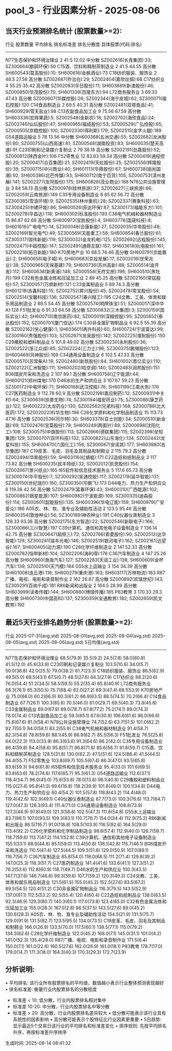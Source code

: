 pool_3 - 行业因素分析 - 2025-08-06
====================================================================================================

当天行业预测排名统计 (股票数量>=2):
----------------------------------------------------------------------------------------------------
行业                                   股票数量    平均排名    排名标准差  排名分散度    具体股票(代码:排名)
-----------------------------------  ----------  ----------  ------------  ------------  ------------------------------------------------------------------------------------------------------------------------------------------------------------------------------------------------------------------------------------------------------------------------------------------------------------------------------------------------------------
N77生态保护和环境治理业                       2       41.5          12.02  中分散        SZ002616(长青集团):33; SZ300664(鹏鹞环保):50
C15酒、饮料和精制茶制造业                     2       41.5          44.55  高分散        SH600543(莫高股份):10; SH600616(金枫酒业):73
C18纺织服装、服饰业                           2       48.5          27.58  高分散        SZ002687(乔治白):29; SZ002404(嘉欣丝绸):68
C17纺织业                                     4       55.25         35.42  高分散        SZ002083(孚日股份):11; SH603889(新澳股份):46; SZ000850(华茂股份):70; SH601339(百隆东方):94
L72商务服务业                                 3       69.33         47.43  高分散        SZ000607(华媒控股):26; SZ002344(海宁皮城):62; SZ300071(福石控股):120
C14食品制造业                                 2       69.5          40.31  高分散        SZ002481(双塔食品):41; SH600929(雪天盐业):98
C13农副食品加工业                             9       75.56         67.59  高分散        SH603336(宏辉果蔬):5; SZ002548(金新农):18; SZ002702(海欣食品):24; SZ002746(仙坛股份):47; SH600965(福成股份):53; SZ000529(广弘控股):65; SZ000505(京粮控股):100; SZ002330(得利斯):179; SZ002515(金字火腿):189
G54道路运输业                                 5       78            13.56  中分散        SH600368(五洲交通):55; SZ002682(龙洲股份):80; SZ000755(山西高速):81; SZ000548(湖南投资):83; SH600035(楚天高速):91
C23印刷和记录媒介复制业                       2       79            38.18  高分散        SZ002191(劲嘉股份):52; SZ000812(陕西金叶):106
F52零售业                                    12       83.83         59.34  高分散        SZ000419(通程控股):20; SZ000417(合百集团):21; SZ002419(天虹股份):25; SZ002556(辉隆股份):39; SZ000715(中兴商业):40; SH601113(华鼎股份):67; SH600738(丽尚国潮):92; SH600386(北巴传媒):93; SH600712(南宁百货):105; SZ000753(漳州发展):141; SZ002277(友阿股份):175; SH600828(茂业商业):188
N78公共设施管理业                             3       84            58.13  高分散        SZ000978(桂林旅游):37; SZ002627(三峡旅游):66; SZ002059(云南旅游):149
C35专用设备制造业                             8       85.62         56.72  高分散        SZ300385(雪浪环境):9; SZ002535(林州重机):28; SZ002337(赛象科技):63; SZ300425(中建环能):86; SH600526(菲达环保):87; SZ300173(福能东方):101; SZ300278(华昌达):118; SH600302(标准股份):193
C38电气机械和器材制造业                      15       86.87         62.68  高分散        SH600973(宝胜股份):4; SH603778(国晟科技):8; SH601616(广电电气):14; SZ300048(合康新能):27; SZ002035(华帝股份):48; SZ002169(智光电气):49; SZ300569(天能重工):58; SH600854(春兰股份):61; SZ300317(珈伟新能):119; SZ300032(金龙机电):125; SZ002692(远程股份):145; SZ002471(中超控股):147; SZ002491(通鼎互联):157; SH603618(杭电股份):161; SZ002218(拓日新能):180
K70房地产业                                  10       88.5          74.46  高分散        SH600791(京能置业):2; SH600658(电子城):6; SH600683(京投发展):17; SZ002016(世荣兆业):38; SZ000965(天保基建):79; SH600736(苏州高新):88; SZ000514(渝开发):112; SH600638(新黄浦):148; SZ000558(天府文旅):196; SH600510(黑牡丹):199
C32有色金属冶炼和压延加工业                   2       89            45.25  高分散        SZ002160(常铝股份):57; SZ300057(万顺新材):121
C33金属制品业                                 5       89            74.3   高分散        SH601218(吉鑫科技):15; SZ002752(昇兴股份):45; SZ002478(常宝股份):54; SZ002514(宝馨科技):136; SZ002547(春兴精工):195
C24文教、工美、体育和娱乐用品制造业           2       89.5          54.45  高分散        SZ002574(明牌珠宝):51; SZ000017(深中华A):128
F51批发业                                     6       91.33         64.58  高分散        SZ000632(三木集团):3; SZ000159(国际实业):42; SH600713(南京医药):82; SZ000019(深粮控股):95; SZ000652(泰达股份):152; SZ000701(厦门信达):174
C30非金属矿物制品业                           6       92.5          55.39  高分散        SZ002162(悦心健康):1; SH603601(再升科技):60; SH600724(宁波富达):99; SZ300160(秀强股份):103; SZ002671(龙泉股份):142; SZ002225(濮耐股份):150
C29橡胶和塑料制品业                           5      101.8          49.02  高分散        SZ300230(永利股份):36; SZ002522(浙江众成):85; SZ002224(三力士):96; SZ300375(鹏翎股份):123; SH600469(风神股份):169
C34通用设备制造业                             6      102.5          47.33  高分散        SZ000570(苏常柴A):19; SZ002480(新筑股份):84; SH601002(晋亿实业):110; SZ002122(汇洲智能):111; SH600202(哈空调):140; SZ002483(润邦股份):151
B06煤炭开采和洗选业                           2      107            89.1   高分散        SH600758(辽宁能源):44; SH600121(郑州煤电):170
D46水的生产和供应业                           3      107.67         59.23  高分散        SZ300172(中电环保):71; SH600168(武汉控股):76; SH601199(江南水务):176
C27医药制造业                                 9      112.78         60.9   高分散        SZ002198(嘉应制药):12; SZ000931(中关村):64; SZ300639(凯普生物):74; SZ300194(福安药业):75; SZ300086(康芝药业):122; SH600222(太龙药业):130; SZ002562(兄弟科技):168; SZ000788(北大医药):172; SZ002022(科华生物):198
C26化学原料和化学制品制造业                  15      113.73         47.16  高分散        SZ002538(司尔特):30; SH603378(亚士创能):34; SZ000510(新金路):69; SZ002476(宝莫股份):78; SH600249(两面针):89; SZ000698(沈阳化工):108; SZ300575(中旗股份):113; SZ002666(德联集团):115; SZ002398(垒知集团):129; SZ000707(双环科技):132; SZ000822(山东海化):134; SZ002442(龙星科技):155; SH600470(六国化工):156; SZ300067(安诺其):177; SH603980(吉华集团):187
C19皮革、毛皮、羽毛及其制品和制鞋业           2      115            79.2   高分散        SZ002494(华斯股份):59; SH603116(红蜻蜓):171
C22造纸和纸制品业                             3      117            73.82  高分散        SH600235(民丰特纸):32; SZ002012(凯恩股份):154; SZ002067(景兴纸业):165
I65软件和信息技术服务业                       5      117.6          65.73  高分散        SZ300074(华平股份):7; SZ300292(吴通控股):117; SZ002178(延华智能):131; SZ300150(世纪瑞尔):160; SZ300350(华鹏飞):173
D44电力、热力生产和供应业                     8      119.38         42.56  高分散        SZ002479(富春环保):43; SH600310(广西能源):102; SZ000862(银星能源):107; SH600982(宁波能源):109; SZ300335(迪森股份):114; SZ000601(韶能股份):135; SH600396(华电辽能):159; SH600979(广安爱众):186
A05农、林、牧、渔专业及辅助性活动             2      123.5          95.46  高分散        SH600354(敦煌种业):56; SZ300189(神农种业):191
C40仪器仪表制造业                             3      128.33         93.38  高分散        SZ002175(东方智造):22; SZ002546(新联电子):166; SZ300066(三川智慧):197
C39计算机、通信和其他电子设备制造业           7      136.14         42.75  高分散        SZ300647(超频三):72; SZ002766(索菱股份):90; SZ002512(达华智能):126; SZ300241(瑞丰光电):146; SZ002519(银河电子):162; SZ002161(远望谷):167; SH600405(动力源):190
C28化学纤维制造业                             2      141            52.33  高分散        SZ000782(恒申新材):104; SZ002206(海利得):178
C36汽车制造业                                 4      147            25.26  高分散        SH600960(渤海汽车):127; SZ002283(天润工业):138; SH600609(金杯汽车):139; SZ002510(天汽模):184
G55水上运输业                                 3      154            34.39  高分散        SH601008(连云港):116; SH600279(重庆港):163; SH603117(万林物流):183
R87广播、电视、电影和录音制作业               2      162            26.87  高分散        SZ000892(欢瑞世纪):143; SZ300291(百纳千成):181
R86新闻和出版业                               2      164.5          28.99  高分散        SH603999(读者传媒):144; SH600880(博瑞传播):185
P83教育                                       3      170.33         29.3   高分散        SH600730(中国高科):137; SZ300359(全通教育):182; SZ002659(凯文教育):192

最近5天行业排名趋势分析 (股票数量>=2):
----------------------------------------------------------------------------------------------------
行业                                 2025-07-31(avg,std)    2025-08-01(avg,std)    2025-08-04(avg,std)    2025-08-05(avg,std)    2025-08-06(avg,std)    5日均值(avg,std)
-----------------------------------  ---------------------  ---------------------  ---------------------  ---------------------  ---------------------  ------------------
N77生态保护和环境治理业              68.5(79.9)             35.5(9.2)              24.5(7.8)              58.0(60.8)             41.5(12.0)             45.6(33.9)
C23印刷和记录媒介复制业              103.5(10.6)            34.0(5.7)              50.0(36.8)             42.0(25.5)             79.0(38.2)             61.7(23.3)
C18纺织服装、服饰业                  86.5(62.9)             49.5(5.0)              69.5(43.1)             67.5(0.7)              48.5(27.6)             64.3(27.9)
C17纺织业                            88.2(20.6)             76.0(54.4)             51.2(34.5)             58.5(59.5)             55.2(35.4)             65.8(40.9)
L72商务服务业                        68.3(76.1)             65.3(50.5)             75.7(68.4)             62.0(27.2)             69.3(47.4)             68.1(53.9)
K70房地产业                          75.0(66.0)             60.2(66.9)             60.3(61.2)             66.9(63.5)             88.5(74.5)             70.2(66.4)
C14食品制造业                        67.7(26.1)             100.3(85.8)            70.5(46.0)             61.0(29.7)             69.5(40.3)             73.8(45.6)
C33金属制品业                        69.0(67.9)             89.0(78.7)             67.8(77.2)             75.2(74.1)             89.0(74.3)             78.0(74.4)
C13农副食品加工业                    59.3(65.1)             67.6(30.9)             106.6(61.6)            96.0(66.6)             75.6(67.6)             81.0(58.4)
N78公共设施管理业                    74.7(52.6)             63.7(51.5)             101.0(62.2)            92.7(55.1)             84.0(58.1)             83.2(55.9)
C38电气机械和器材制造业              91.4(58.7)             82.3(54.8)             78.8(59.6)             88.1(45.9)             86.9(62.7)             85.5(56.3)
F51批发业                            76.5(25.8)             64.0(22.3)             113.0(33.9)            86.3(63.6)             91.3(64.6)             86.2(42.0)
C35专用设备制造业                    86.4(59.8)             94.4(58.6)             95.8(51.7)             96.8(71.6)             85.6(56.7)             91.8(59.7)
C15酒、饮料和精制茶制造业            128.5(31.8)            130.0(62.2)            47.5(51.6)             124.5(88.4)            41.5(44.5)             94.4(55.7)
F52零售业                            103.8(69.7)            105.5(67.4)            86.3(47.0)             93.5(65.8)             83.8(59.3)             94.6(61.8)
I65软件和信息技术服务业              95.4(33.0)             101.6(69.5)            83.8(63.6)             78.2(74.6)             117.6(65.7)            95.3(61.3)
G54道路运输业                        112.6(37.1)            118.4(54.7)            96.0(45.0)             75.6(53.8)             78.0(13.6)             96.1(40.8)
C29橡胶和塑料制品业                  115.0(27.4)            95.8(41.0)             69.6(16.8)             118.2(39.9)            101.8(49.0)            100.1(34.8)
D44电力、热力生产和供应业            60.4(54.2)             101.5(57.8)            118.8(43.2)            114.4(48.0)            119.4(42.6)            102.9(49.1)
C40仪器仪表制造业                    87.7(73.0)             100.3(76.6)            113.7(64.7)            127.0(47.3)            128.3(93.4)            111.4(71.0)
C34通用设备制造业                    108.8(73.9)            127.3(44.9)            97.8(49.0)             121.3(58.8)            102.5(47.3)            111.6(54.8)
G55水上运输业                        83.7(88.1)             107.0(93.5)            109.3(83.1)            110.7(76.7)            154.0(34.4)            112.9(75.2)
R86新闻和出版业                      86.5(116.7)            91.0(118.8)            108.5(103.9)           116.5(92.6)            164.5(29.0)            113.4(92.2)
C26化学原料和化学制品制造业          98.6(57.4)             112.9(40.0)            126.7(59.7)            118.7(59.6)            113.7(47.2)            114.1(52.8)
C39计算机、通信和其他电子设备制造业  155.1(33.1)            88.9(44.8)             85.1(59.0)             113.4(50.8)            136.1(42.8)            115.7(46.1)
B06煤炭开采和洗选业                  110.5(47.4)            127.5(44.5)            109.5(51.6)            129.0(50.9)            107.0(89.1)            116.7(56.7)
C36汽车制造业                        85.8(54.0)             118.0(68.5)            111.2(71.4)            129.8(39.2)            147.0(25.3)            118.3(51.7)
C27医药制造业                        141.4(41.6)            133.6(41.1)            127.3(51.2)            78.2(53.6)             112.8(60.9)            118.7(49.7)
D46水的生产和供应业                  100.3(43.5)            147.7(37.6)            146.7(46.6)            99.3(59.6)             107.7(59.2)            120.3(49.3)
C24文教、工美、体育和娱乐用品制造业  121.5(61.5)            155.0(45.2)            152.5(27.6)            83.5(67.2)             89.5(54.5)             120.4(51.2)
C30非金属矿物制品业                  116.3(79.5)            143.5(52.9)            137.0(61.1)            112.5(53.2)            92.5(55.4)             120.4(60.4)
C22造纸和纸制品业                    138.0(63.5)            92.3(46.9)             129.3(80.7)            140.3(60.1)            117.0(73.8)            123.4(65.0)
C32有色金属冶炼和压延加工业          155.0(28.3)            167.0(2.8)             98.5(37.5)             143.5(27.6)            89.0(45.2)             130.6(28.3)
A05农、林、牧、渔专业及辅助性活动    154.5(21.9)            131.5(75.7)            129.0(91.9)            131.5(82.7)            123.5(95.5)            134.0(73.5)
C19皮革、毛皮、羽毛及其制品和制鞋业  166.0(26.9)            133.5(70.0)            117.5(60.1)            139.5(77.1)            115.0(79.2)            134.3(62.6)
C28化学纤维制造业                    122.0(45.2)            168.0(7.1)             145.0(31.1)            101.0(4.2)             141.0(52.3)            135.4(28.0)
R87广播、电视、电影和录音制作业      171.5(6.4)             150.0(7.1)             161.0(22.6)            160.5(27.6)            162.0(26.9)            161.0(18.1)
P83教育                              178.7(17.0)            179.0(14.7)            171.3(18.0)            164.3(40.3)            170.3(29.3)            172.7(23.9)

分析说明:
--------------------------------------------------
• 平均排名: 该行业所有股票排名的平均值，数值越小表示行业整体预测表现越好
• 排名标准差: 衡量行业内股票排名的分散程度
  - 标准差 < 10: 低分散，行业内股票排名相对集中
  - 标准差 10-20: 中分散，行业内股票排名中等分散
  - 标准差 > 20: 高分散，行业内股票排名差异较大
• 低分散可能表示该行业具有系统性的因素影响
• 高分散可能表示个股特征比行业因素更重要
• 5日趋势: 显示最近5个交易日该行业的平均排名和标准差变化
• 排序规则: 先按平均排名升序，再按标准差升序排序


生成时间: 2025-08-14 08:41:32
